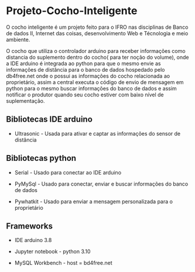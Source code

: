 # Projeto-Cocho-Inteligente
O cocho inteligente é um projeto feito para o IFRO nas disciplinas de Banco de dados II, Internet das coisas, desenvolvimento Web e Técnologia e meio ambiente.

O cocho que utiliza o controlador arduino para receber informações como distancia do suplemento dentro do cocho( para ter noção do volume), onde a IDE arduino é integrada ao python para que o mesmo envie as informações de distância para o banco de dados hospedado pelo db4free.net onde o possui as informações do cocho relacionada ao proprietário, assim a central executa o código de envio de mensagem em python para o mesmo buscar informações do banco de dados e assim notificar o produtor quando seu cocho estiver com baixo nível de suplementação.

## Bibliotecas IDE arduino

- Ultrasonic - Usada para ativar e captar as informações do sensor de distância

## Bibliotecas python

- Serial - Usado para conectar ao IDE arduino

- PyMySql - Usado para conectar, enviar e buscar informações do banco de dados

- Pywhatkit - Usado para enviar a mensagem personalizada para o proprietário

## Frameworks

- IDE arduino 3.8

- Jupyter notebook - python 3.10

- MySQL Workbench - host = bd4free.net
